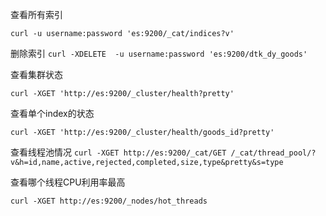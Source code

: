 
查看所有索引

`curl -u username:password 'es:9200/_cat/indices?v'`


删除索引
`curl -XDELETE  -u username:password 'es:9200/dtk_dy_goods'`


查看集群状态

`curl -XGET 'http://es:9200/_cluster/health?pretty'`


查看单个index的状态

`curl -XGET 'http://es:9200/_cluster/health/goods_id?pretty'`



查看线程池情况
`curl -XGET http://es:9200/_cat/GET /_cat/thread_pool/?v&h=id,name,active,rejected,completed,size,type&pretty&s=type`

查看哪个线程CPU利用率最高

`curl -XGET http://es:9200/_nodes/hot_threads`
